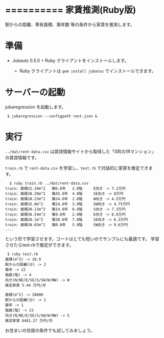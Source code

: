 ==========
 家賃推測(Ruby版)
==========

駅からの距離、専有面積、築年数 等の条件から家賃を推測します。


準備
====

- Jubauts 0.5.0 + Ruby クライアントをインストールします。

  - Ruby クライアントは `gem install jubatus` でインストールできます。


サーバーの起動
==============

jubaregression を起動します。
```
 $ jubaregression --configpath rent.json &
```

実行
============

`../dat/rent-data.csv` は賃貸情報サイトから取得した「S町の1Rマンション」の賃貸情報です。

`train.rb` で `rent-data.csv` を学習し、`test.rb` で対話的に家賃を推定できます。

```
  $ ruby train.rb ../dat/rent-data.csv
train: 面積22.34m^2	築6.0年	2.0階	 E向き -> 7.1万円
train: 面積38.29m^2	築45.0年	4.0階	 SE向き -> 8万円
train: 面積18.23m^2	築24.0年	2.0階	 W向き -> 4.5万円
train: 面積15.0m^2	築24.0年	3.0階	 SW向き -> 4.75万円
train: 面積20.13m^2	築14.0年	8.0階	 S向き -> 7.3万円
train: 面積36.54m^2	築9.0年	2.0階	 E向き -> 8.6万円
train: 面積20.1m^2	築30.0年	7.0階	 SE向き -> 6.3万円
train: 面積30.03m^2	築0.0年	5.0階	 SW向き -> 9.6万円
....
```
という形で学習させます。コードはとても短いのでサンプルにも最適です。
学習させたらtest.rbで推定ができます。
```
 $ ruby test.rb
面積(m^2) -> 19.9
駅からの距離(分) -> 2
築年 -> 22
階数(階) -> 4
向き(N/NE/E/SE/S/SW/W/NW) -> W
推定家賃 5.44 万円/月

面積(m^2) -> 20000
駅からの距離(分) -> 1
築年 -> 1
階数(階) -> 23
向き(N/NE/E/SE/S/SW/W/NW) -> S
推定家賃 6481.27 万円/月
```

お住まいの住居の条件でも試してみましょう。
